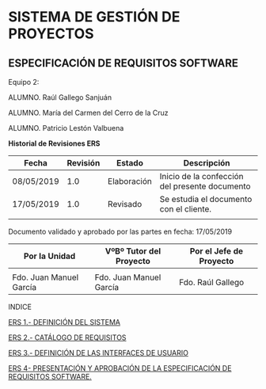 # SISTEMA DE GESTIÓN DE PROYECTOS

## **ESPECIFICACIÓN DE REQUISITOS SOFTWARE**

Equipo 2:

ALUMNO. Raúl Gallego Sanjuán

ALUMNO. María del Carmen del Cerro de la Cruz

ALUMNO. Patricio Lestón Valbuena

**Historial de Revisiones ERS**

| **Fecha**  | **Revisión** | **Estado**  | **Descripción**                                |
|------------|--------------|-------------|------------------------------------------------|
| 08/05/2019 | 1.0          | Elaboración | Inicio de la confección del presente documento |
| 17/05/2019 | 1.0          | Revisado    | Se estudia el documento con el cliente.        |
|            |              |             |                                                |

Documento validado y aprobado por las partes en fecha: 17/05/2019

| Por la Unidad | VºBº Tutor del Proyecto           | Por el Jefe de Proyecto   |
|------------------------------------------------------|-----------------------------------|---------------------------|
|                                                      |                                   |                           |
| Fdo. Juan Manuel García                     | Fdo. Juan Manuel García | Fdo. Raúl Gallego  |

INDICE

[ERS 1.- DEFINICIÓN DEL SISTEMA](docs/ers1.md)

[ERS 2.- CATÁLOGO DE REQUISITOS](docs/ers2.docx)

[ERS 3.- DEFINICIÓN DE LAS INTERFACES DE USUARIO](docs/ers3.docx)

[ERS 4- PRESENTACIÓN Y APROBACIÓN DE LA ESPECIFICACIÓN DE REQUISITOS SOFTWARE.](docs/ers4.md)


